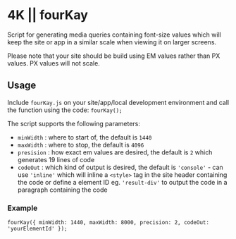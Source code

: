 # 4K || fourKay

Script for generating media queries containing font-size values which will keep the site or app in a similar scale when viewing it on larger screens.

Please note that your site should be build using EM values rather than PX values. PX values will not scale.

## Usage

Include `fourKay.js` on your site/app/local development environment and call the function using the code:
`fourKay();`

The script supports the following parameters:
* `minWidth` : where to start of, the default is `1440`
* `maxWidth` : where to stop, the default is `4096`
* `presision` : how exact em values are desired, the default is `2` which generates 19 lines of code
* `codeOut` : which kind of output is desired, the default is `'console'` - can use `'inline'` which will inline a `<style>` tag in the site header containing the code or define a element ID eg. `'result-div'` to output the code in a paragraph containing the code

### Example
`fourKay({
  minWidth: 1440,
  maxWidth: 8000,
  precision: 2,
  codeOut: 'yourElementId'
});`




